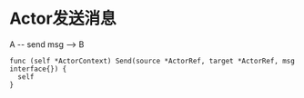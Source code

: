 # Actor发送消息
A -- send msg --> B

```
func (self *ActorContext) Send(source *ActorRef, target *ActorRef, msg interface{}) {
  self
}
```